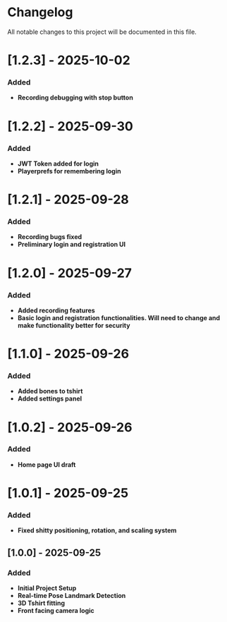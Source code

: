 # Changelog

All notable changes to this project will be documented in this file.

# [1.2.3] - 2025-10-02
### Added

-   **Recording debugging with stop button**

# [1.2.2] - 2025-09-30
### Added

-   **JWT Token added for login**
-   **Playerprefs for remembering login**

# [1.2.1] - 2025-09-28
### Added

-   **Recording bugs fixed**
-   **Preliminary login and registration UI**

# [1.2.0] - 2025-09-27
### Added

-   **Added recording features**
-   **Basic login and registration functionalities. Will need to change and make functionality better for security**

# [1.1.0] - 2025-09-26
### Added

-   **Added bones to tshirt**
-   **Added settings panel**

# [1.0.2] - 2025-09-26
### Added

-   **Home page UI draft**

# [1.0.1] - 2025-09-25
### Added

-   **Fixed shitty positioning, rotation, and scaling system**

## [1.0.0] - 2025-09-25
### Added

-   **Initial Project Setup**
-   **Real-time Pose Landmark Detection**
-   **3D Tshirt fitting**
-   **Front facing camera logic**
